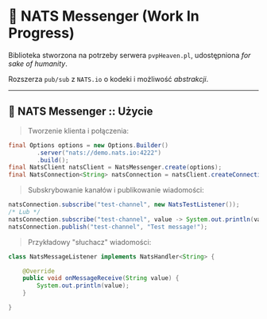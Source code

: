 # 🌠 NATS Messenger (Work In Progress)
Biblioteka stworzona na potrzeby serwera `pvpHeaven.pl`, udostępniona *for sake of humanity*.

Rozszerza `pub/sub` z `NATS.io` o kodeki i możliwość *abstrakcji*.

---
## 🌠 NATS Messenger :: Użycie

> Tworzenie klienta i połączenia:
```java
final Options options = new Options.Builder()
        .server("nats://demo.nats.io:4222")
        .build();
final NatsClient natsClient = NatsMessenger.create(options);
final NatsConnection<String> natsConnection = natsClient.createConnection(new NatsStringCodec());
```

> Subskrybowanie kanałów i publikowanie wiadomości:
```java
natsConnection.subscribe("test-channel", new NatsTestListener());
/* Lub */
natsConnection.subscribe("test-channel", value -> System.out.println(value));
natsConnection.publish("test-channel", "Test message!");
```

> Przykładowy "słuchacz" wiadomości:
```java
class NatsMessageListener implements NatsHandler<String> {

    @Override
    public void onMessageReceive(String value) {
        System.out.println(value);
    }

}
```
